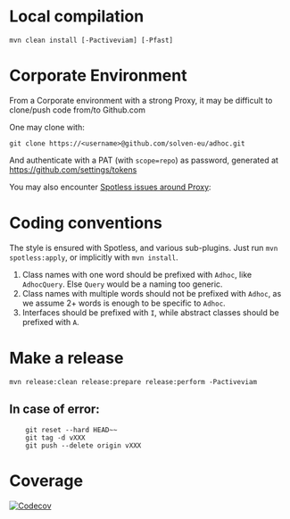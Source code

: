 # Local compilation

`mvn clean install [-Pactiveviam] [-Pfast]`

# Corporate Environment

From a Corporate environment with a strong Proxy, it may be difficult to clone/push code from/to Github.com

One may clone with:

    git clone https://<username>@github.com/solven-eu/adhoc.git

And authenticate with a PAT (with `scope=repo`) as password, generated at https://github.com/settings/tokens

You may also encounter [Spotless issues around Proxy](https://github.com/diffplug/spotless/issues/1658):

# Coding conventions

The style is ensured with Spotless, and various sub-plugins. Just run `mvn spotless:apply`, or implicitly with `mvn install`.

1. Class names with one word should be prefixed with `Adhoc`, like `AdhocQuery`. Else `Query` would be a naming too generic.
2. Class names with multiple words should not be prefixed with `Adhoc`, as we assume 2+ words is enough to be specific to `Adhoc`.
3. Interfaces should be prefixed with `I`, while abstract classes should be prefixed with `A`.

# Make a release

    mvn release:clean release:prepare release:perform -Pactiveviam
    
## In case of error:

        git reset --hard HEAD~~
        git tag -d vXXX
        git push --delete origin vXXX

# Coverage

[![Codecov](https://codecov.io/gh/solven-eu/adhoc/graphs/tree.svg?token=GFYB51WRFC)](https://codecov.io/gh/solven-eu/adhoc/)
